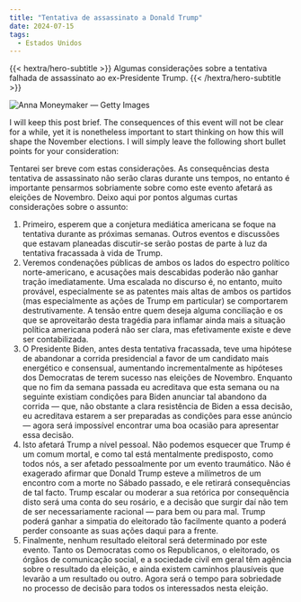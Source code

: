 ```yaml
---
title: "Tentativa de assassinato a Donald Trump"
date: 2024-07-15
tags:
  - Estados Unidos
---
```


{{< hextra/hero-subtitle >}}
  Algumas considerações sobre a tentativa falhada de assassinato ao ex-Presidente Trump.
{{< /hextra/hero-subtitle >}}

![](/images/trump-shot.jpg "Anna Moneymaker — Getty Images")

I will keep this post brief. The consequences of this event will not be clear for a while, yet it is nonetheless important to start thinking on how this will shape the November elections. I will simply leave the following short bullet points for your consideration:

Tentarei ser breve com estas considerações. As consequências desta tentativa de assassinato não serão claras durante uns tempos, no entanto é importante pensarmos sobriamente sobre como este evento afetará as eleições de Novembro. Deixo aqui por pontos algumas curtas considerações sobre o assunto:

1. Primeiro, esperem que a conjetura mediática americana se foque na tentativa durante as próximas semanas. Outros eventos e discussões que estavam planeadas discutir-se serão postas de parte à luz da tentativa fracassada à vida de Trump.
2. Veremos condenações públicas de ambos os lados do espectro político norte-americano, e acusações mais descabidas poderão não ganhar tração imediatamente. Uma escalada no discurso é, no entanto, muito provável, especialmente se as patentes mais altas de ambos os partidos (mas especialmente as ações de Trump em particular) se comportarem destrutivamente. A tensão entre quem deseja alguma conciliação e os que se aproveitarão desta tragédia para inflamar ainda mais a situação política americana poderá não ser clara, mas efetivamente existe e deve ser contabilizada.
3. O Presidente Biden, antes desta tentativa fracassada, teve uma hipótese de abandonar a corrida presidencial a favor de um candidato mais energético e consensual, aumentando incrementalmente as hipóteses dos Democratas de terem sucesso nas eleições de Novembro. Enquanto que no fim da semana passada eu acreditava que esta semana ou na seguinte existiam condições para Biden anunciar tal abandono da corrida — que, não obstante a clara resistência de Biden a essa decisão, eu acreditava estarem a ser preparadas as condições para esse anúncio — agora será impossível encontrar uma boa ocasião para apresentar essa decisão.
4. Isto afetará Trump a nível pessoal. Não podemos esquecer que Trump é um comum mortal, e como tal está mentalmente predisposto, como todos nós, a ser afetado pessoalmente por um evento traumático. Não é exagerado afirmar que Donald Trump esteve a milímetros de um encontro com a morte no Sábado passado, e ele retirará consequências de tal facto. Trump escalar ou moderar a sua retórica por consequência disto será uma conta do seu rosário, e a decisão que surgir daí não tem de ser necessariamente racional — para bem ou para mal. Trump poderá ganhar a simpatia do eleitorado tão facilmente quanto a poderá perder consoante as suas ações daqui para a frente.
5. Finalmente, nenhum resultado eleitoral será determinado por este evento. Tanto os Democratas como os Republicanos, o eleitorado, os órgãos de comunicação social, e a sociedade civil em geral têm agência sobre o resultado da eleição, e ainda existem caminhos plausíveis que levarão a um resultado ou outro. Agora será o tempo para sobriedade no processo de decisão para todos os interessados nesta eleição.